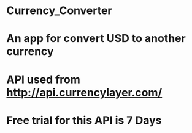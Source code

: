 # Currency_Converter
# An app for convert USD to another currency 
# API used from http://api.currencylayer.com/
# Free trial for this API is 7 Days
